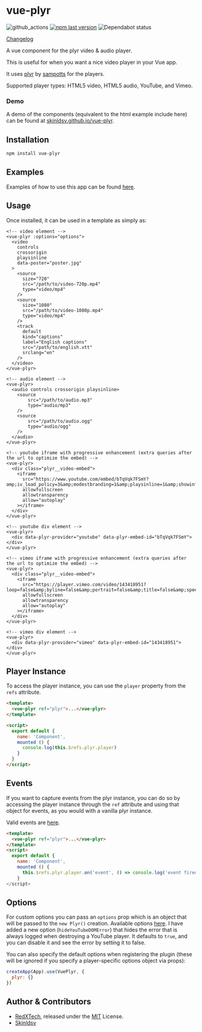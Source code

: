 # vue-plyr
![github_actions](https://img.shields.io/github/checks-status/skjnldsv/vue-plyr/master?style=flat-square)
[![npm last version](https://img.shields.io/npm/v/@skjnldsv/vue-plyr.svg?style=flat-square)](https://www.npmjs.com/package/@skjnldsv/vue-plyr)
![Dependabot status](https://img.shields.io/badge/Dependabot-enabled-brightgreen.svg?longCache=true&style=flat-square&logo=dependabot)

[Changelog](https://github.com/skjnldsv/vue-plyr/blob/master/changelog.md)

A vue component for the plyr video & audio player.

This is useful for when you want a nice video player in your Vue app.

It uses [plyr](https://plyr.io) by [sampotts](https://github.com/sampotts) for the players.

Supported player types: HTML5 video, HTML5 audio, YouTube, and Vimeo.

### Demo
A demo of the components (equivalent to the html example include here) can be found at
[skjnldsv.github.io/vue-plyr](https://skjnldsv.github.io/vue-plyr/).

## Installation
```bash
npm install vue-plyr
```

## Examples
Examples of how to use this app can be found [here](https://github.com/skjnldsv/vue-plyr/tree/master/examples).

## Usage
Once installed, it can be used in a template as simply as:

```vue
<!-- video element -->
<vue-plyr :options="options">
  <video
    controls
    crossorigin
    playsinline
    data-poster="poster.jpg"
  >
    <source
      size="720"
      src="/path/to/video-720p.mp4"
      type="video/mp4"
    />
    <source
      size="1080"
      src="/path/to/video-1080p.mp4"
      type="video/mp4"
    />
    <track
      default
      kind="captions"
      label="English captions"
      src="/path/to/english.vtt"
      srclang="en"
    />
  </video>
</vue-plyr>

<!-- audio element -->
<vue-plyr>
  <audio controls crossorigin playsinline>
    <source
        src="/path/to/audio.mp3"
        type="audio/mp3"
    />
    <source
        src="/path/to/audio.ogg"
        type="audio/ogg"
    />
  </audio>
</vue-plyr>

<!-- youtube iframe with progressive enhancement (extra queries after the url to optimize the embed) -->
<vue-plyr>
  <div class="plyr__video-embed">
    <iframe
      src="https://www.youtube.com/embed/bTqVqk7FSmY?amp;iv_load_policy=3&amp;modestbranding=1&amp;playsinline=1&amp;showinfo=0&amp;rel=0&amp;enablejsapi=1"
      allowfullscreen
      allowtransparency
      allow="autoplay"
    ></iframe>
  </div>
</vue-plyr>

<!-- youtube div element -->
<vue-plyr>
  <div data-plyr-provider="youtube" data-plyr-embed-id="bTqVqk7FSmY"></div>
</vue-plyr>

<!-- vimeo iframe with progressive enhancement (extra queries after the url to optimize the embed) -->
<vue-plyr>
  <div class="plyr__video-embed">
    <iframe
      src="https://player.vimeo.com/video/143418951?loop=false&amp;byline=false&amp;portrait=false&amp;title=false&amp;speed=true&amp;transparent=0&amp;gesture=media"
      allowfullscreen
      allowtransparency
      allow="autoplay"
    ></iframe>
  </div>
</vue-plyr>

<!-- vimeo div element -->
<vue-plyr>
  <div data-plyr-provider="vimeo" data-plyr-embed-id="143418951"></div>
</vue-plyr>
```

## Player Instance
To access the player instance, you can use the `player` property from the `refs` attribute.

```html
<template>
  <vue-plyr ref="plyr">...</vue-plyr>
</template>

<script>
  export default {
    name: 'Component',
    mounted () {
      console.log(this.$refs.plyr.player)
    }
  }
</script>
```

## Events
If you want to capture events from the plyr instance, you can do so by accessing the player instance through the `ref`
attribute and using that object for events, as you would with a vanilla plyr instance.

Valid events are [here](https://github.com/sampotts/plyr#events).

```html
<template>
  <vue-plyr ref="plyr">...</vue-plyr>
</template>
<script>
  export default {
    name: 'Component',
    mounted () {
      this.$refs.plyr.player.on('event', () => console.log('event fired'))
    }
</script>
```

## Options
For custom options you can pass an `options` prop which is an object that will be passed to the `new Plyr()` creation.
Available options
[here](https://github.com/sampotts/plyr#options). I have added a new option (`hideYouTubeDOMError`) that hides the error
that is always logged when destroying a YouTube player. It defaults to `true`, and you can disable it and see the error
by setting it to false.

You can also specify the default options when registering the plugin
(these will be ignored if you specify a player-specific options object via props):

```js
createApp(App).use(VuePlyr, {
  plyr: {}
})
```

## Author & Contributors

  - [RedXTech](https://github.com/redxtech), released under the [MIT](./LICENSE.md) License.
  - [Skjnldsv](https://github.com/skjnldsv)
